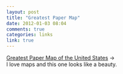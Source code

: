 ```yaml
---
layout: post
title: "Greatest Paper Map"
date: 2012-01-03 08:04
comments: true
categories: links
link: true
---
```

[Greatest Paper Map of the United States](http://www.slate.com/articles/arts/culturebox/2012/01/the_best_american_wall_map_david_imus_the_essential_geography_of_the_united_states_of_america_.single.html "Greatest Paper Map of the United States You'll Ever See") &rarr;  
I love maps and this one looks like a beauty.